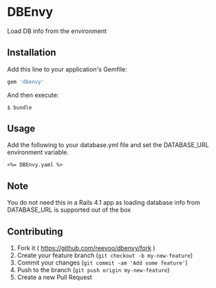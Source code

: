 # DBEnvy

Load DB info from the environment

## Installation

Add this line to your application's Gemfile:

```ruby
gem 'dbenvy'
```

And then execute:

    $ bundle

## Usage

Add the following to your database.yml file and set the DATABASE_URL environment variable.

```
<%= DBEnvy.yaml %>
```

## Note

You do not need this in a Rails 4.1 app as loading database info from DATABASE_URL is supported out of the box

## Contributing

1. Fork it ( https://github.com/reevoo/dbenvy/fork )
2. Create your feature branch (`git checkout -b my-new-feature`)
3. Commit your changes (`git commit -am 'Add some feature'`)
4. Push to the branch (`git push origin my-new-feature`)
5. Create a new Pull Request
